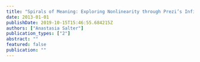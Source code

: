 ```yaml
---
title: "Spirals of Meaning: Exploring Nonlinearity through Prezi’s Infinite Canvas"
date: 2013-01-01
publishDate: 2019-10-15T15:46:55.684215Z
authors: ["Anastasia Salter"]
publication_types: ["2"]
abstract: ""
featured: false
publication: ""
---
```


